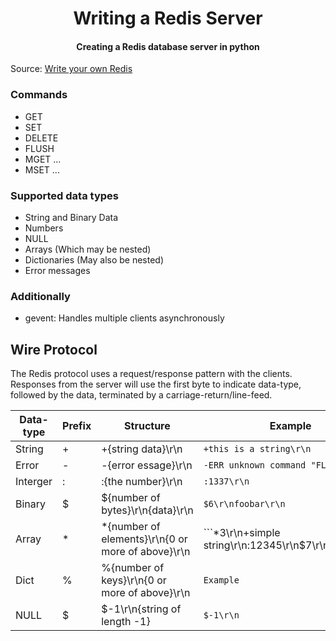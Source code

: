 <h1 align="center">
    Writing a Redis Server
</h1>

<h4 align="center">
    Creating a Redis database server in python
</h4>

Source: [Write your own Redis](http://charlesleifer.com/blog/building-a-simple-redis-server-with-python/)

### Commands

- GET <key>
- SET <key> <value>
- DELETE <key>
- FLUSH
- MGET <key1> ... <keyn>
- MSET <key1> <value1> ... <keyn> <valuen>

### Supported data types

- String and Binary Data
- Numbers
- NULL
- Arrays (Which may be nested)
- Dictionaries (May also be nested)
- Error messages

### Additionally

- gevent: Handles multiple clients asynchronously

## Wire Protocol

The Redis protocol uses a request/response pattern with the clients.
Responses from the server will use the first byte to indicate data-type,
followed by the data, terminated by a carriage-return/line-feed.

| Data-type | Prefix | Structure | Example |
| --------- | ------ | --------- | ------- |
| String    | +      | +{string data}\r\n | ```+this is a string\r\n``` |
| Error     | -      | -{error essage}\r\n | ```-ERR unknown command "FLUHS"\r\n``` |
| Interger  | :      | :{the number}\r\n | ```:1337\r\n``` |
| Binary    | $      | ${number of bytes}\r\n{data}\r\n | ```$6\r\nfoobar\r\n``` |
| Array     | *      | *{number of elements}\r\n{0 or more of above}\r\n | ```*3\r\n+simple string\r\n:12345\r\n$7\r\ntesting\r\n |
| Dict      | %      | %{number of keys}\r\n{0 or more of above}\r\n | ```Example``` |
| NULL      | $      | $-1\r\n{string of length -1} | ``` $-1\r\n ```


